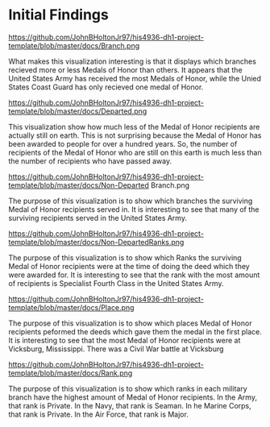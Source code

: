 # Initial Findings

https://github.com/JohnBHoltonJr97/his4936-dh1-project-template/blob/master/docs/Branch.png 


What makes this visualization interesting is that it displays which branches recieved more or less Medals of Honor than others. It appears that the United States Army has received the most Medals of Honor, while the Unied States Coast Guard has only recieved one medal of Honor.

https://github.com/JohnBHoltonJr97/his4936-dh1-project-template/blob/master/docs/Departed.png 


This visualization show how much less of the Medal of Honor recipients are actually still on earth. This is not surprising because the Medal of Honor has been awarded to people for over a hundred years. So, the number of recipients of the Medal of Honor who are still on this earth is much less than the number of recipients who have passed away. 

https://github.com/JohnBHoltonJr97/his4936-dh1-project-template/blob/master/docs/Non-Departed Branch.png 


The purpose of this visualization is to show which branches the surviving Medal of Honor recipients served in. It is interesting to see that many of the surviving recipients served in the United States Army. 

https://github.com/JohnBHoltonJr97/his4936-dh1-project-template/blob/master/docs/Non-DepartedRanks.png 

The purpose of this visualization is to show which Ranks the surviving Medal of Honor recipients were at the time of doing the deed which they were awarded for. It is interesting to see that the rank with the most amount of recipients is Specialist Fourth Class in the United States Army.

https://github.com/JohnBHoltonJr97/his4936-dh1-project-template/blob/master/docs/Place.png 

The purpose of this visualization is to show which places Medal of Honor recipients peformed the deeds which gave them the medal in the first place. It is interesting to see that the most Medal of Honor recipients were at Vicksburg, Mississippi. There was a Civil War battle at Vicksburg

https://github.com/JohnBHoltonJr97/his4936-dh1-project-template/blob/master/docs/Rank.png 

The purpose of this visualization is to show which ranks in each military branch have the highest amount of Medal of Honor recipients. In the Army, that rank is Private. In the Navy, that rank is Seaman. In he Marine Corps, that rank is Private. In the Air Force, that rank is Major. 
